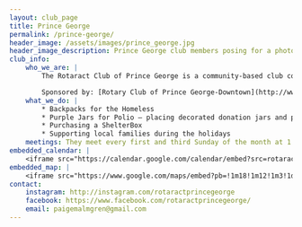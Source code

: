 ```yaml
---
layout: club_page
title: Prince George
permalink: /prince-george/
header_image: /assets/images/prince_george.jpg
header_image_description: Prince George club members posing for a photo
club_info:
    who_we_are: |
        The Rotaract Club of Prince George is a community-based club comprised of students and young professionals. As a relatively new club, they are hoping to become more involved in the community through volunteering and expressing a voice on important issues in the community. They believe that with diversity and unity, any issue can be tackled and positive change can be created. Their core values include creating positive relationships and professional skills and taking part in diverse experiences.

        Sponsored by: [Rotary Club of Prince George-Downtown](http://www.clubrunner.ca/Portal/Home.aspx?cid=758), [Rotary Club of Prince George-Nechako](http://www.clubrunner.ca/Portal/Home.aspx?cid=372), and [Rotary Club of Prince George-Yellowhead](http://www.clubrunner.ca/Portal/Home.aspx?cid=760)
    what_we_do: |
        * Backpacks for the Homeless
        * Purple Jars for Polio – placing decorated donation jars and polio information sheets at six business locations in the community. All proceeds will be donated to the Polio Plus Fund.
        * Purchasing a ShelterBox
        * Supporting local families during the holidays
    meetings: They meet every first and third Sunday of the month at 1:00 pm at the Hubspace (1299 3rd Ave, Prince George).
embedded_calendar: |
    <iframe src="https://calendar.google.com/calendar/embed?src=rotaractprincegeorge%40gmail.com&amp;ctz=America/Vancouver" style="border: 0" scrolling="no" width="800" height="600" frameborder="0"></iframe>
embedded_map: |
    <iframe src="https://www.google.com/maps/embed?pb=!1m18!1m12!1m3!1d2349.840060105844!2d-122.74810868411431!3d53.91681798010251!2m3!1f0!2f0!3f0!3m2!1i1024!2i768!4f13.1!3m3!1m2!1s0x538898e453bc44f7%3A0xed53358e85599932!2s1299+3rd+Ave%2C+Prince+George%2C+BC+V2L+3E6!5e0!3m2!1sen!2sca!4v1512918143565" style="border: 0px none; pointer-events: none;" allowfullscreen="" width="600" height="600" frameborder="0"></iframe>
contact:
    instagram: http://instagram.com/rotaractprincegeorge
    facebook: https://www.facebook.com/rotaractprincegeorge/
    email: paigemalmgren@gmail.com
---
```

